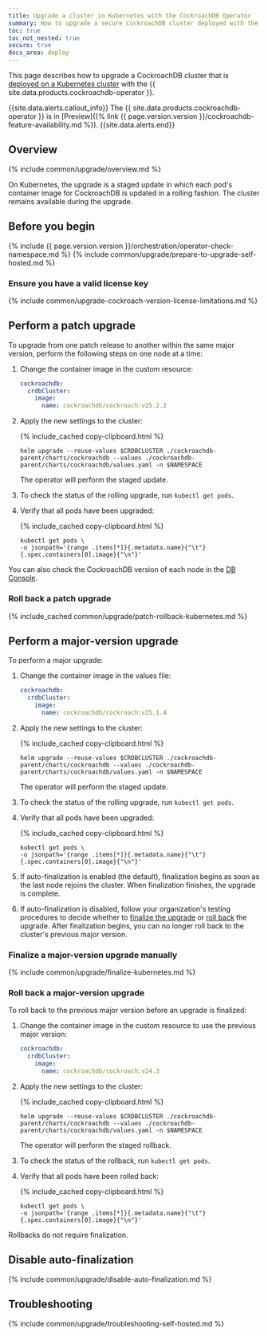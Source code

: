 ```yaml
---
title: Upgrade a cluster in Kubernetes with the CockroachDB Operator
summary: How to upgrade a secure CockroachDB cluster deployed with the CockroachDB operator.
toc: true
toc_not_nested: true
secure: true
docs_area: deploy
---
```


This page describes how to upgrade a CockroachDB cluster that is [deployed on a Kubernetes cluster](deploy-cockroachdb-with-kubernetes-operator.html) with the {{ site.data.products.cockroachdb-operator }}.

{{site.data.alerts.callout_info}}
The {{ site.data.products.cockroachdb-operator }} is in [Preview]({% link {{ page.version.version }}/cockroachdb-feature-availability.md %}).
{{site.data.alerts.end}}

## Overview

{% include common/upgrade/overview.md %}

On Kubernetes, the upgrade is a staged update in which each pod's container image for CockroachDB is updated in a rolling fashion. The cluster remains available during the upgrade.

## Before you begin

{% include {{ page.version.version }}/orchestration/operator-check-namespace.md %}
{% include common/upgrade/prepare-to-upgrade-self-hosted.md %}

### Ensure you have a valid license key

{% include common/upgrade-cockroach-version-license-limitations.md %}

## Perform a patch upgrade

To upgrade from one patch release to another within the same major version, perform the following steps on one node at a time:

1. Change the container image in the custom resource:

    ~~~ yaml
    cockroachdb:
      crdbCluster:
        image:
          name: cockroachdb/cockroach:v25.2.2
    ~~~

1. Apply the new settings to the cluster:

    {% include_cached copy-clipboard.html %}
    ~~~ shell
    helm upgrade --reuse-values $CRDBCLUSTER ./cockroachdb-parent/charts/cockroachdb --values ./cockroachdb-parent/charts/cockroachdb/values.yaml -n $NAMESPACE
    ~~~

    The operator will perform the staged update.

1. To check the status of the rolling upgrade, run `kubectl get pods`.

1. Verify that all pods have been upgraded:

    {% include_cached copy-clipboard.html %}
    ~~~ shell
    kubectl get pods \
    -o jsonpath='{range .items[*]}{.metadata.name}{"\t"}{.spec.containers[0].image}{"\n"}'
    ~~~

You can also check the CockroachDB version of each node in the [DB Console](ui-cluster-overview-page.html#node-details).

### Roll back a patch upgrade

{% include_cached common/upgrade/patch-rollback-kubernetes.md %}

## Perform a major-version upgrade

To perform a major upgrade:

1. Change the container image in the values file:

    ~~~ yaml
    cockroachdb:
      crdbCluster:
        image:
          name: cockroachdb/cockroach:v25.1.4
    ~~~

1. Apply the new settings to the cluster:

    {% include_cached copy-clipboard.html %}
    ~~~ shell
    helm upgrade --reuse-values $CRDBCLUSTER ./cockroachdb-parent/charts/cockroachdb --values ./cockroachdb-parent/charts/cockroachdb/values.yaml -n $NAMESPACE
    ~~~

    The operator will perform the staged update.

1. To check the status of the rolling upgrade, run `kubectl get pods`.

1. Verify that all pods have been upgraded:

    {% include_cached copy-clipboard.html %}
    ~~~ shell
    kubectl get pods \
    -o jsonpath='{range .items[*]}{.metadata.name}{"\t"}{.spec.containers[0].image}{"\n"}'
    ~~~

1. If auto-finalization is enabled (the default), finalization begins as soon as the last node rejoins the cluster. When finalization finishes, the upgrade is complete.

1. If auto-finalization is disabled, follow your organization's testing procedures to decide whether to [finalize the upgrade](#finalize-a-major-version-upgrade-manually) or [roll back](#roll-back-a-major-version-upgrade) the upgrade. After finalization begins, you can no longer roll back to the cluster's previous major version.

### Finalize a major-version upgrade manually

{% include common/upgrade/finalize-kubernetes.md %}

### Roll back a major-version upgrade

To roll back to the previous major version before an upgrade is finalized:

1. Change the container image in the custom resource to use the previous major version:

    ~~~ yaml
    cockroachdb:
      crdbCluster:
        image:
          name: cockroachdb/cockroach:v24.3
    ~~~

1. Apply the new settings to the cluster:

    {% include_cached copy-clipboard.html %}
    ~~~ shell
    helm upgrade --reuse-values $CRDBCLUSTER ./cockroachdb-parent/charts/cockroachdb --values ./cockroachdb-parent/charts/cockroachdb/values.yaml -n $NAMESPACE
    ~~~

    The operator will perform the staged rollback.

1. To check the status of the rollback, run `kubectl get pods`.

1. Verify that all pods have been rolled back:

    {% include_cached copy-clipboard.html %}
    ~~~ shell
    kubectl get pods \
    -o jsonpath='{range .items[*]}{.metadata.name}{"\t"}{.spec.containers[0].image}{"\n"}'
    ~~~

Rollbacks do not require finalization.

## Disable auto-finalization

{% include common/upgrade/disable-auto-finalization.md %}

## Troubleshooting

{% include common/upgrade/troubleshooting-self-hosted.md %}
